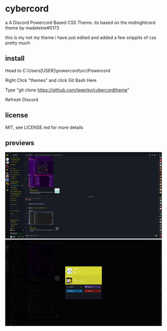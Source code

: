 # cybercord
a A Discord Powercord Based CSS Theme.
its based on the midnightcord theme by madeleine#0173

this is my not my theme i have just edited and added a few snippits of css pretty much

## install

Head to C:\Users\[USER]\powercord\src\Powercord

Right Click "themes" and click Git Bash Here

Type "git clone https://github.com/leeprky/cybercordtheme"

Refresh Discord

## license

MIT, see LICENSE.md for more details

## previews

![preview](./previews/previewyellow1.png)
![preview](./previews/previewyellow2.png)
